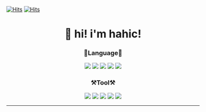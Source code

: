[![Hits](https://hits.seeyoufarm.com/api/count/incr/badge.svg?url=https%3A%2F%2Fgithub.com%2Fhahic&count_bg=%239C68C6&title_bg=%23555555&icon=github.svg&icon_color=%23E7E7E7&title=hahic&edge_flat=false)](https://github.com/hahic)
[![Hits](https://hits.seeyoufarm.com/api/count/incr/badge.svg?url=https%3A%2F%2Fossified-reminder-291.notion.site%2FStudy-de34f4c6f43b41d2836efabe869da6db&count_bg=%2365BEC6&title_bg=%23555555&icon=notion.svg&icon_color=%23E7E7E7&title=%ED%98%B8%ED%9E%9B%ED%98%B8%ED%9E%9B&edge_flat=false)](https://ossified-reminder-291.notion.site/Study-de34f4c6f43b41d2836efabe869da6db)

<div align="center">
  <h1>👋 hi! i'm hahic!</h1>
</div>


<div align="center">
  <h3>📖Language📖</h3>
  <img src="https://img.shields.io/badge/HTML-E34F26?style=flat-square&logo=HTML5&logoColor=white"/>
  <img src="https://img.shields.io/badge/HTML-E34F26?style=flat-square&logo=HTML5&logoColor=white"/>
  <img src="https://img.shields.io/badge/HTML-E34F26?style=flat-square&logo=HTML5&logoColor=white"/>
  <img src="https://img.shields.io/badge/HTML-E34F26?style=flat-square&logo=HTML5&logoColor=white"/>
  <img src="https://img.shields.io/badge/HTML-E34F26?style=flat-square&logo=HTML5&logoColor=white"/>
</div>  
<div align="center">
  <h3>⚒️Tool⚒️</h3>
  <img src="https://img.shields.io/badge/Notion-E34F26?style=flat-square&logo=Notion&logoColor=white"/>
  <img src="https://img.shields.io/badge/HTML-E34F26?style=flat-square&logo=HTML5&logoColor=white"/>
  <img src="https://img.shields.io/badge/HTML-E34F26?style=flat-square&logo=HTML5&logoColor=white"/>
  <img src="https://img.shields.io/badge/HTML-E34F26?style=flat-square&logo=HTML5&logoColor=white"/>
  <img src="https://img.shields.io/badge/HTML-E34F26?style=flat-square&logo=HTML5&logoColor=white"/>
</div>

<hr/>




